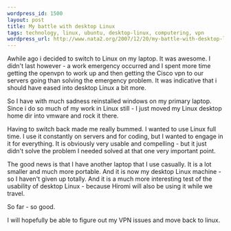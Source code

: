 ```yaml
--- 
wordpress_id: 1500
layout: post
title: My battle with desktop Linux
tags: technology, linux, ubuntu, desktop-linux, computering, vpn
wordpress_url: http://www.nata2.org/2007/12/20/my-battle-with-desktop-linux/
---
```

Awhile ago i decided to switch to Linux on my laptop. It was awesome. I didn't last however - a work emergency occurred and I spent more time getting the openvpn to work up and then getting the Cisco vpn to our servers going than solving the emergency problem. It was indicative that i should have eased into desktop Linux a bit more.

So I have with much sadness reinstalled windows on my primary laptop. Since i do so much of my work in Linux still - I just moved my Linux desktop home dir into vmware and rock it there.

Having to switch back made me really bummed. I wanted to use Linux full time. I use it constantly on servers and for coding, but I wanted to engage in it for everything. It is obviously very usable and compelling - but it just didn't solve the problem I needed solved at that one very important point.

The good news is that I have another laptop that I use casually. It is a lot smaller and much more portable. And it is now my desktop Linux machine - so I haven't given up totally. And it is a much more interesting test of the usability of desktop Linux - because Hiromi will also be using it while we travel.

So far - so good.

I will hopefully be able to figure out my VPN issues and move back to linux.
